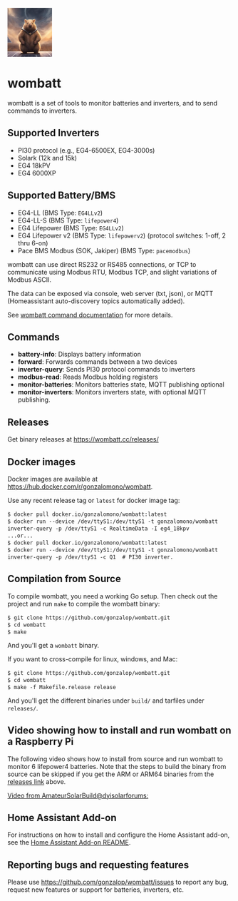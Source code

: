 ![wombatt logo](https://github.com/gonzalop/wombatt/blob/main/extras/wombatt-small.jpg?raw=true)
# wombatt

wombatt is a set of tools to monitor batteries and inverters, and to send commands to inverters.

## Supported Inverters
- PI30 protocol (e.g., EG4-6500EX, EG4-3000s)
- Solark (12k and 15k)
- EG4 18kPV
- EG4 6000XP

## Supported Battery/BMS
- EG4-LL (BMS Type: `EG4LLv2`)
- EG4-LL-S (BMS Type: `lifepower4`)
- EG4 Lifepower (BMS Type: `EG4LLv2`)
- EG4 Lifepower v2 (BMS Type: `lifepowerv2`) (protocol switches: 1-off, 2 thru 6-on)
- Pace BMS Modbus (SOK, Jakiper) (BMS Type: `pacemodbus`)

wombatt can use direct RS232 or RS485 connections, or TCP to communicate using Modbus RTU, Modbus TCP,
and slight variations of Modbus ASCII.

The data can be exposed via console, web server (txt, json), or MQTT (Homeassistant auto-discovery topics automatically added).


See [wombatt command documentation](docs/cmds/wombatt.md) for more details.

## Commands

- **battery-info**: Displays battery information
- **forward**: Forwards commands between a two devices
- **inverter-query**: Sends PI30 protocol commands to inverters
- **modbus-read**: Reads Modbus holding registers
- **monitor-batteries**: Monitors batteries state, MQTT publishing optional
- **monitor-inverters**: Monitors inverters state, with optional MQTT publishing.

## Releases
Get binary releases at https://wombatt.cc/releases/

## Docker images
Docker images are available at https://hub.docker.com/r/gonzalomono/wombatt.

Use any recent release tag or `latest` for docker image tag:

```
$ docker pull docker.io/gonzalomono/wombatt:latest
$ docker run --device /dev/ttyS1:/dev/ttyS1 -t gonzalomono/wombatt inverter-query -p /dev/ttyS1 -c RealtimeData -I eg4_18kpv
...or...
$ docker pull docker.io/gonzalomono/wombatt:latest
$ docker run --device /dev/ttyS1:/dev/ttyS1 -t gonzalomono/wombatt inverter-query -p /dev/ttyS1 -c Q1  # PI30 inverter.
```

## Compilation from Source

To compile wombatt, you need a working Go setup. Then check out the project and run `make` to compile the wombatt binary:

```
$ git clone https://github.com/gonzalop/wombatt.git
$ cd wombatt
$ make
```

And you'll get a `wombatt` binary.

If you want to cross-compile for linux, windows, and Mac:

```
$ git clone https://github.com/gonzalop/wombatt.git
$ cd wombatt
$ make -f Makefile.release release
```

And you'll get the different binaries under `build/` and tarfiles under `releases/`.

## Video showing how to install and run wombatt on a Raspberry Pi

The following video shows how to install from source and run wombatt to monitor 6 lifepower4 batteries.
Note that the steps to build the binary from source can be skipped if you get the ARM or ARM64 binaries from the
[releases link](https://github.com/gonzalop/wombatt#releases) above.

[Video from AmateurSolarBuild@dyisolarforums:](https://youtu.be/wwLMO1hMxnY)

## Home Assistant Add-on
For instructions on how to install and configure the Home Assistant add-on, see the [Home Assistant Add-on README](homeassistant-addon/README.md).

## Reporting bugs and requesting features
Please use https://github.com/gonzalop/wombatt/issues to report any bug, request new features
or support for batteries, inverters, etc.